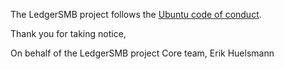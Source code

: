
The LedgerSMB project follows the [Ubuntu code of
conduct](https://www.ubuntu.com/about/about-ubuntu/conduct).

Thank you for taking notice,


On behalf of the LedgerSMB project Core team,
Erik Huelsmann

